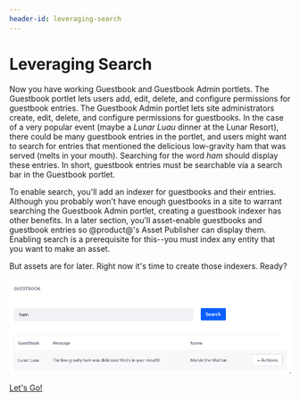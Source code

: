 ```yaml
---
header-id: leveraging-search
---
```


# Leveraging Search

Now you have working Guestbook and Guestbook Admin portlets. The Guestbook 
portlet lets users add, edit, delete, and configure permissions for guestbook 
entries. The Guestbook Admin portlet lets site administrators create, edit, 
delete, and configure permissions for guestbooks. In the case of a very popular 
event (maybe a *Lunar Luau* dinner at the Lunar Resort), there could be many 
guestbook entries in the portlet, and users might want to search for entries 
that mentioned the delicious low-gravity ham that was served (melts in your 
mouth). Searching for the word *ham* should display these entries. In short, 
guestbook entries must be searchable via a search bar in the Guestbook portlet. 

To enable search, you'll add an indexer for guestbooks and their entries. 
Although you probably won't have enough guestbooks in a site to warrant 
searching the Guestbook Admin portlet, creating a guestbook indexer has other 
benefits. In a later section, you'll asset-enable guestbooks and guestbook 
entries so @product@'s Asset Publisher can display them. Enabling search is a 
prerequisite for this--you must index any entity that you want to make an asset. 

But assets are for later. Right now it's time to create those indexers. Ready? 

![Figure 1: You'll add a search bar to the Guestbook portlet so that users can search for guestbook entries. If a guestbook entry's message or name matches the search query, the entry is displayed in the search results.](../../../images/guestbook-portlet-search.png)

<a class="go-link btn btn-primary" href="/develop/tutorials/-/knowledge_base/7-0/enabling-search-and-indexing-for-guestbooks">Let's Go!<span class="icon-circle-arrow-right"></span></a>
